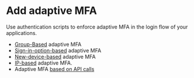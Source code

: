 # Add adaptive MFA

Use authentication scripts to enforce adaptive MFA in the login flow of your applications.

- [Group-Based]({{base_path}}/guides/authentication/conditional-auth/group-based-template/) adaptive MFA
- [Sign-in-option-based]({{base_path}}/guides/authentication/conditional-auth/sign-in-option-based-template/) adaptive MFA
- [New-device-based]({{base_path}}/guides/authentication/conditional-auth/new-device-based-template/) adaptive MFA
- [IP-based]({{base_path}}/guides/authentication/conditional-auth/ip-based-template/) adaptive MFA.
- Adaptive MFA [based on API calls]({{base_path}}/guides/authentication/conditional-auth/add-authentications-based-on-api-calls/)